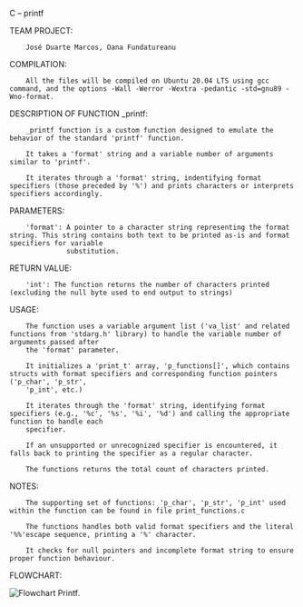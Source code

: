 C – printf


TEAM PROJECT:

	    José Duarte Marcos, Oana Fundatureanu


COMPILATION:

	    All the files will be compiled on Ubuntu 20.04 LTS using gcc command, and the options -Wall -Werror -Wextra -pedantic -std=gnu89 -Wno-format.


DESCRIPTION OF FUNCTION _printf:

	    _printf function is a custom function designed to emulate the behavior of the standard 'printf' function.

	    It takes a 'format' string and a variable number of arguments similar to 'printf'.

	    It iterates through a 'format' string, indentifying format specifiers (those preceded by '%') and prints characters or interprets specifiers accordingly.


PARAMETERS:

	    'format': A pointer to a character string representing the format string. This string contains both text to be printed as-is and format specifiers for variable
	    	      substitution.


RETURN VALUE:

	    'int': The function returns the number of characters printed (excluding the null byte used to end output to strings)


USAGE:

	    The function uses a variable argument list ('va_list' and related functions from 'stdarg.h' library) to handle the variable number of arguments passed after
	    the 'format' parameter.

	    It initializes a 'print_t' array, 'p_functions[]', which contains structs with format specifiers and corresponding function pointers ('p_char', 'p_str',
	    'p_int', etc.)

	    It iterates through the 'format' string, identifying format specifiers (e.g., '%c', '%s', '%i', '%d') and calling the appropriate function to handle each
	    specifier.

	    If an unsupported or unrecognized specifier is encountered, it falls back to printing the specifier as a regular character.

	    The functions returns the total count of characters printed.


NOTES:

	    The supporting set of functions: 'p_char', 'p_str', 'p_int' used within the function can be found in file print_functions.c

	    The functions handles both valid format specifiers and the literal '%%'escape sequence, printing a '%' character.

	    It checks for null pointers and incomplete format string to ensure proper function behaviour.


FLOWCHART:

![Flowchart Printf](https://github.com/MagicEmperador/holbertonschool-printf/assets/144609420/2078e8e2-fac7-4842-b91e-6d18932e1913).
